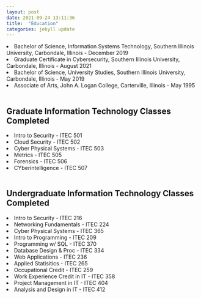 ```yaml
---
layout: post
date: 2021-09-24 13:11:36
title:  "Education"
categories: jekyll update
---
```


<li>Bachelor of Science, Information Systems Technology, Southern Illinois University, Carbondale, Illinois -  December 2019
</li>

<li>Graduate Certificate in Cybersecurity, Southern Illinois University, Carbondale, Illinois - August 2021  
</li>

<li>Bachelor of Science, University Studies, Southern Illinois University, Carbondale, Illinois - May 2019
</li>

<li> Associate of Arts, John A. Logan College, Carterville, Illinois - May 1995
</li>


<br>

Graduate Information Technology Classes Completed 
---
<li>Intro to Security - ITEC 501</li>
<li>Cloud Security - ITEC 502</li>
<li>Cyber Physical Systems - ITEC 503</li>
<li>Metrics - ITEC 505</li>
<li>Forensics - ITEC 506</li>
<li>CYberintelligence - ITEC 507</li>

<br>

Undergraduate Information Technology Classes Completed
---
<li>Intro to Security - ITEC 216</li>
<li>Networking Fundamentals - ITEC 224</li>
<li>Cyber Physical Systems - ITEC 365</li>
<li>Intro to Programming - ITEC 209</li>
<li>Programming w/ SQL - ITEC 370</li>
<li>Database Design & Proc - ITEC 334</li>
<li>Web Applications - ITEC 236</li>
<li>Applied Statisitics - ITEC 265</li>
<li>Occupational Credit - ITEC 259</li>
<li>Work Experience Credit in IT - ITEC 358</li>
<li>Project Management in IT - ITEC 404</li>
<li>Analysis and Design in IT - ITEC 412</li>
<br>




